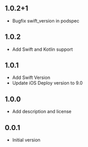 ## 1.0.2+1
* Bugfix swift_version in podspec

## 1.0.2
* Add Swift and Kotlin support

## 1.0.1
* Add Swift Version
* Update iOS Deploy version to 9.0

## 1.0.0
* Add description and license

## 0.0.1

* Initial version
